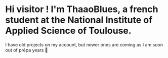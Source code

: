 # Hi visitor ! I'm ThaaoBlues, a french student at the National Institute of Applied Science of Toulouse. 
I have old projects on my account, but newer ones are coming as I am soon out of prépa years 🙌


<!---
ThaaoBlues/ThaaoBlues is a ✨ special ✨ repository because its `README.md` (this file) appears on your GitHub profile.
You can click the Preview link to take a look at your changes.
--->
